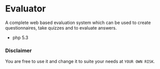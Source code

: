 # Evaluator
A complete web based evaluation system which can be used to create questionnaires, take quizzes and to evaluate answers.

- php 5.3

### Disclaimer
You are free to use it and change it to suite your needs at `YOUR OWN RISK`.